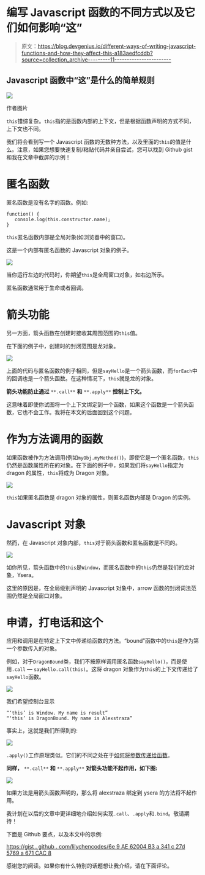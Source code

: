 # 编写 Javascript 函数的不同方式以及它们如何影响“这”

> 原文：<https://blog.devgenius.io/different-ways-of-writing-javascript-functions-and-how-they-affect-this-a183aedfcddb?source=collection_archive---------11----------------------->

## Javascript 函数中“这”是什么的简单规则

![](img/3dfce9b015ec197328e12d5bb6646c8d.png)

作者图片

`this`错综复杂。`this`指的是函数内部的上下文，但是根据函数声明的方式不同，上下文也不同。

我们将会看到写一个 Javascript 函数的无数种方法，以及里面的`this`的值是什么。注意，如果您想要快速复制/粘贴代码并亲自尝试，您可以找到 Github gist 和我在文章中截屏的示例！

# 匿名函数

匿名函数是没有名字的函数。例如:

```
function() {
   console.log(this.constructor.name);
}
```

`this`匿名函数内部是全局对象(如浏览器中的窗口)。

这是一个内部有匿名函数的 Javascript 对象的例子。

![](img/ab1b4a858f4ee86d759b8686a52700a4.png)

当你运行左边的代码时，你期望`this`是全局窗口对象，如右边所示。

匿名函数通常用于生命或者回调。

# 箭头功能

另一方面，箭头函数在创建时接收其周围范围的`this`值。

在下面的例子中，创建时的封闭范围是龙对象。

![](img/034123aa7955bf457e683cce358ff5a4.png)

上面的代码与匿名函数的例子相同，但是`sayHello`是一个箭头函数，而`forEach`中的回调也是一个箭头函数。在这种情况下，`this`就是龙的对象。

**箭头功能防止通过** `**.call**` **和** `**.apply**` **控制上下文。**

这意味着即使你试图将一个上下文绑定到一个函数，如果这个函数是一个箭头函数，它也不会工作。我将在本文的后面回到这个问题。

# 作为方法调用的函数

如果函数被作为方法调用(例如`myObj.myMethod()`)，即使它是一个匿名函数，`this`仍然是函数属性所在的对象。在下面的例子中，如果我们将`sayHello`指定为 dragon 的属性，`this`将成为 Dragon 对象。

![](img/08de4117b69247fcd919cc7e85bcc82b.png)

`this`如果匿名函数是 dragon 对象的属性，则匿名函数内部是 Dragon 的实例。

# Javascript 对象

然而，在 Javascript 对象内部，`this`对于箭头函数和匿名函数是不同的。

![](img/47d1ef71aa7ef51b76827c2e7ff933b4.png)

如你所见，箭头函数中的`this`是`Window`，而匿名函数中的`this`仍然是我们的龙对象，Ysera。

这里的原因是，在全局级别声明的 Javascript 对象中，arrow 函数的封闭词法范围仍然是全局窗口对象。

# 申请，打电话和这个

应用和调用是在特定上下文中传递给函数的方法。“bound”函数中的`this`是作为第一个参数传入的对象。

例如，对于`DragonBound`类，我们不按原样调用匿名函数`sayHello()`，而是使用`.call` — `sayHello.call(this)`。这将 dragon 对象作为`this`的上下文传递给了`sayHello`函数。

![](img/576fd6171d7dda5d70b22319da1f626b.png)

我们希望控制台显示

```
“‘this’ is Window. My name is result”
“‘this’ is DragonBound. My name is Alexstraza”
```

事实上，这就是我们所得到的:

![](img/8b9337a42b45927cda78deb24f78ad2a.png)

`.apply()`工作原理类似。它们的不同之处在于[如何将参数传递给函数](https://frontendinterviewhandbook.com/javascript-questions/#whats-the-difference-between-call-and-apply)。

**同样，** `**.call**` **和** `**.apply**` **对箭头功能不起作用，如下图:**

![](img/6b5facf30ee0e93c371c52446d846908.png)

如果方法是用箭头函数声明的，那么将 alexstraza 绑定到 ysera 的方法将不起作用。

我计划在以后的文章中更详细地介绍如何实现`.call`、`.apply`和`.bind`。敬请期待！

下面是 Github 要点，以及本文中的示例:

[https://gist . github . com/lilychencodes/6e 9 AE 62004 B3 a 341 c 27d 5769 a 671 CAC 8](https://gist.github.com/lilychencodes/6e9ae62004b3a341c27d5769a671cac8)

感谢您的阅读。如果你有什么特别的话题想让我介绍，请在下面评论。